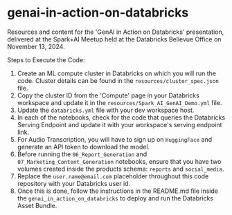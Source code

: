 # genai-in-action-on-databricks
 Resources and content for the 'GenAI in Action on Databricks' presentation, delivered at the Spark+AI Meetup held at the Databricks Bellevue Office on November 13, 2024.

Steps to Execute the Code:
1. Create an ML compute cluster in Databricks on which you will run the code. Cluster details can be found in the `resources/cluster_spec.json` file.
2. Copy the cluster ID from the 'Compute' page in your Databricks workspace and update it in the `resources/Spark_AI_GenAI_Demo.yml` file.
3. Update the `databricks.yml` file with your dev workspace host.
4. In each of the notebooks, check for the code that queries the Databricks Serving Endpoint and update it with your workspace's serving endpoint link.
5. For Audio Transcription, you will have to sign up on `HuggingFace` and generate an API token to download the model.
6. Before running the `06_Report_Generation` and `07_Marketing_Content_Generation` notebooks, ensure that you have two volumes created inside the products schema: `reports` and `social_media`.
7. Replace the `user.name@email.com` placeholder throughout this code repository with your Databricks user id.
8. Once this is done, follow the instructions in the README.md file inside the `genai_in_action_on_databricks` to deploy and run the Databricks Asset Bundle. 
